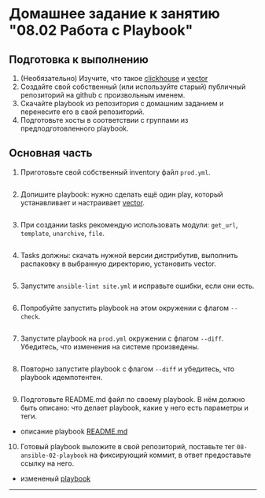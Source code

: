 # Домашнее задание к занятию "08.02 Работа с Playbook"

## Подготовка к выполнению

1. (Необязательно) Изучите, что такое [clickhouse](https://www.youtube.com/watch?v=fjTNS2zkeBs) и [vector](https://www.youtube.com/watch?v=CgEhyffisLY)
2. Создайте свой собственный (или используйте старый) публичный репозиторий на github с произвольным именем.
3. Скачайте playbook из репозитория с домашним заданием и перенесите его в свой репозиторий.
4. Подготовьте хосты в соответствии с группами из предподготовленного playbook.

## Основная часть

1. Приготовьте свой собственный inventory файл `prod.yml`.
```bash

```
2. Допишите playbook: нужно сделать ещё один play, который устанавливает и настраивает [vector](https://vector.dev).
```bash

```
3. При создании tasks рекомендую использовать модули: `get_url`, `template`, `unarchive`, `file`.
```bash

```
4. Tasks должны: скачать нужной версии дистрибутив, выполнить распаковку в выбранную директорию, установить vector.
```bash

```
5. Запустите `ansible-lint site.yml` и исправьте ошибки, если они есть.
```bash

```
6. Попробуйте запустить playbook на этом окружении с флагом `--check`.
```bash

```
7. Запустите playbook на `prod.yml` окружении с флагом `--diff`. Убедитесь, что изменения на системе произведены.
```bash

```
8. Повторно запустите playbook с флагом `--diff` и убедитесь, что playbook идемпотентен.
```bash

```
9. Подготовьте README.md файл по своему playbook. В нём должно быть описано: что делает playbook, какие у него есть параметры и теги.
* описание playbook [README.md](./playbook/README.md)
10. Готовый playbook выложите в свой репозиторий, поставьте тег `08-ansible-02-playbook` на фиксирующий коммит, в ответ предоставьте ссылку на него.
* измененый [playbook](./playbook/)

---
